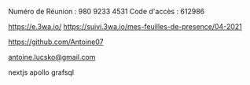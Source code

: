 Numéro de Réunion : 980 9233 4531
Code d'accès : 612986

https://e.3wa.io/
https://suivi.3wa.io/mes-feuilles-de-presence/04-2021

https://github.com/Antoine07

antoine.lucsko@gmail.com

nextjs
apollo
grafsql